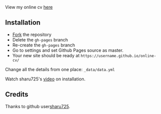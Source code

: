 
View my online cv [here](https://mcranter.github.io/online-cv/)

## Installation

* [Fork](https://github.com/sharu725/online-cv/fork) the repository
* Delete the `gh-pages` branch
* Re-create the `gh-pages` branch
* Go to settings and set Github Pages source as master.
* Your new site should be ready at `https://username.github.io/online-cv/`

Change all the details from one place: ``_data/data.yml``

Watch sharu725's [video](https://www.youtube.com/embed/T2nx6tj-ZH4) on installation.

## Credits

Thanks to github user[sharu725](https://github.com/sharu725/online-cv).
